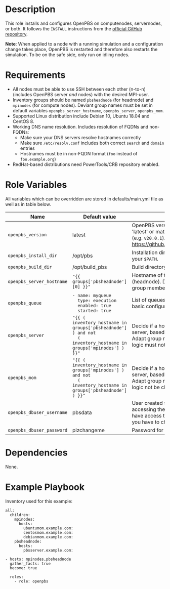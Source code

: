 # Description
This role installs and configures OpenPBS on computenodes, servernodes, or both. It follows the `INSTALL` instructions from the [official GitHub repository](https://github.com/openpbs/openpbs/blob/master/INSTALL).

**Note**: When applied to a node with a running simulation and a configuration change takes place, OpenPBS is restarted and therefore also restarts the simulation. To be on the safe side, only run on idling nodes.

# Requirements
* All nodes must be able to use SSH between each other (n-to-n) (includes OpenPBS server *and* nodes) with the desired MPI-user.
* Inventory groups should be named `pbsheadnode` (for headnode) and `mpinodes` (for compute nodes). Deviant group names must be set in default variables `openpbs_server_hostname`, `openpbs_server`, `openpbs_mom`.
* Supported Linux distribution include Debian 10, Ubuntu 18.04 and CentOS 8.
* Working DNS name resolution. Includes resolution of FQDNs and non-FQDNs:
  * Make sure your DNS servers resolve hostnames correctly
  * Make sure `/etc/resolv.conf` includes both correct `search` and `domain` entries
  * Hostnames must be in non-FQDN format (`foo` instead of `foo.example.org`)
* RedHat-based distributions need PowerTools/CRB repository enabled.

# Role Variables
All variables which can be overridden are stored in defaults/main.yml file as well as in table below.

| Name | Default value | Description |
| ------ | ------ | ----- |
| `openpbs_version` | latest | OpenPBS version to install. Must be 'latest' or match a tag name in OpenPBS (e.g. `v20.0.1`). See GitHub repostiory: https://github.com/openpbs/openpbs/tags |
| `openpbs_install_dir` | /opt/pbs | Installation directory. Will also be added to your `$PATH`. |
| `openpbs_build_dir` | /opt/build_pbs | Build directory |
| `openpbs_server_hostname` | `"{{ groups['pbsheadnode'][0] }}"` | Hostname of the OpenPBS server (headnode). Default is based on inventory group membership. |
| `openpbs_queue` | `- name: myqueue`<br>`  type: execution`<br>`  enabled: true`<br>`  started: true` | List of queues to create. Only the shown basic configuration options are supported. |
| `openpbs_server` | `"{{ ( inventory_hostname in groups['pbsheadnode'] ) and not`<br>`  ( inventory_hostname in groups['mpinodes'] ) }}"` | Decide if a host is a PBS MOM or a PBS server, based on its group memberships. Adapt group names where necessary, logic must not be changed. |
| `openpbs_mom` | `"{{ ( inventory_hostname in groups['mpinodes'] ) and not`<br>`  ( inventory_hostname in groups['pbsheadnode'] ) }}"` | Decide if a host is a PBS MOM or a PBS server, based on its group memberships. Adapt group names where necessary, logic not be changed. |
| `openpbs_dbuser_username` | pbsdata | User created for PBS-internal use, for accessing the database. Can be handy to have access to in case update breaks and you have to check the DB manually. |
| `openpbs_dbuser_password` | plzchangeme | Password for above account name |

# Dependencies
None.

# Example Playbook
Inventory used for this example:
```
all:
  children:
    mpinodes:
      hosts:
        ubuntumom.example.com:
        centosmom.example.com:
        debianmom.example.com:
    pbsheadnode:
      hosts:
        pbsserver.example.com:
```

```
- hosts: mpinodes,pbsheadnode
  gather_facts: true
  become: true

  roles:
    - role: openpbs
```
